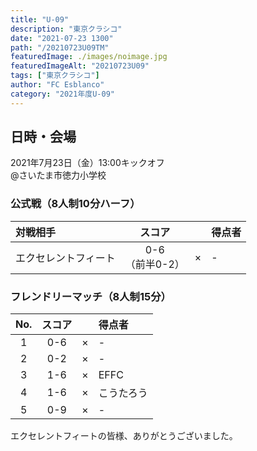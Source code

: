 ```yaml
---
title: "U-09"
description: "東京クラシコ"
date: "2021-07-23 1300"
path: "/20210723U09TM"
featuredImage: ./images/noimage.jpg
featuredImageAlt: "20210723U09"
tags: ["東京クラシコ"]
author: "FC Esblanco"
category: "2021年度U-09"
---
```


## 日時・会場

2021年7月23日（金）13:00キックオフ  
@さいたま市徳力小学校

### 公式戦（8人制10分ハーフ）　

| 対戦相手| スコア |   | 得点者  |
|:----|:------:|:-:|:--------|
| エクセレントフィート| 0-6<br>（前半0-2） | × |-|


### フレンドリーマッチ（8人制15分）　

| No.| スコア |   | 得点者  |
|:--:|:------:|:-:|:--------|
| 1  | 0-6 | × |-|
| 2  | 0-2 | × |-|
| 3  | 1-6 | × |EFFC|
| 4  | 1-6 | × |こうたろう|
| 5  | 0-9 | × |-|

エクセレントフィートの皆様、ありがとうございました。
